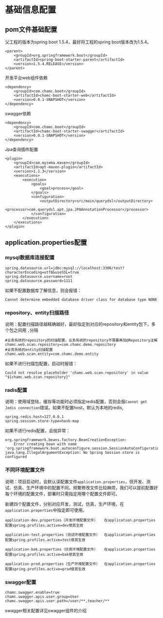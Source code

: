 # 基础信息配置

## pom文件基础配置 ##

父工程的版本为spring boot 1.5.4，最好将工程的spring boot版本改为1.5.4。

	<parent>
		<groupId>org.springframework.boot</groupId>
		<artifactId>spring-boot-starter-parent</artifactId>
		<version>1.5.4.RELEASE</version>
	</parent>

开发平台web组件依赖
	
	<dependency>
		<groupId>com.chamc.boot</groupId>
		<artifactId>chamc-boot-starter-web</artifactId>
		<version>0.0.1-SNAPSHOT</version>
	</dependency>

swagger依赖

    <dependency>
		<groupId>com.chamc.boot</groupId>
		<artifactId>chamc-boot-starter-swagger</artifactId>
		<version>0.0.1-SNAPSHOT</version>
	</dependency>

Jpa查询插件配置

	<plugin>
		<groupId>com.mysema.maven</groupId>
		<artifactId>apt-maven-plugin</artifactId>
		<version>1.1.3</version>
		<executions>
			<execution>
				<goals>
					<goal>process</goal>
				</goals>
				<configuration>
					<outputDirectory>src/main/querydsl</outputDirectory>
					<processor>com.querydsl.apt.jpa.JPAAnnotationProcessor</processor>
				</configuration>
			</execution>
		</executions>
	</plugin>

## application.properties配置 ##

### mysql数据库连接配置 ###

	spring.datasource.url=jdbc:mysql://localhost:3306/test?characterEncoding=utf8&useSSL=true
	spring.datasource.username=root
	spring.datasource.password=1111

如果不配置数据库了解信息，则会报错：  

	Cannot determine embedded database driver class for database type NONE

### repository、entity扫描路径 ###

说明：配置扫描路径越精确越好，最好指定到对应的repository和entity包下，多个包之间用 `,`分隔

	#业务系统的repository的扫描配置，业务系统的repository不需要再加@Repository注解
	chamc.web.scan.repository=com.chamc.demo.repository
	#业务系统的entity扫描配置
	chamc.web.scan.entity=com.chamc.demo.entity

如果不进行扫描包配置，启动时报错：    

	Could not resolve placeholder 'chamc.web.scan.repository' in value "${chamc.web.scan.repository}"

### radis配置 ###
	
说明：使用域登陆，缓存等功能时必须指定redis配置，否则会报`Cannot get Jedis connection`错误。如果不配置host，默认为本地的redis,
	
	spring.redis.host=127.0.0.1
	spring.session.store-type=hash-map

如果不进行redis配置，会抛异常：

	org.springframework.beans.factory.BeanCreationException: 
		Error creating bean with name 'org.springframework.boot.autoconfigure.session.SessionAutoConfiguration$SessionRepositoryValidator'
	java.lang.IllegalArgumentException: No Spring Session store is configured

### 不同环境配置文件 ###

说明：项目启动时，会默认读配置文件`application.properties`，但开发、测试、仿真、生产环境中的配置不同，频繁修改文件比较麻烦，我们可以提前配置好每个环境的配置文件，部署时只需指定用哪个配置文件即可。

新建四个配置文件，分别对应开发，测试，仿真，生产环境，在`application.properties`中指定即可使用。

	application-dev.properties（开发环境配置文件）   在application.properties配置spring.profiles.active=dev使其生效

	application-test.properties（测试环境配置文件）  在application.properties配置spring.profiles.active=test使其生效

	application-bak.properties（仿真环境配置文件）   在application.properties配置spring.profiles.active=bak使其生效

	application-prod.properties（生产环境配置文件）  在application.properties配置spring.profiles.active=prod使其生效


### swagger配置 ###

	chamc.swagger.enable=true
	chamc.swagger.apis.user.group=User
	chamc.swagger.apis.user.path=/user/**,teacher/**

swagger相关配置详见swagger组件的介绍

